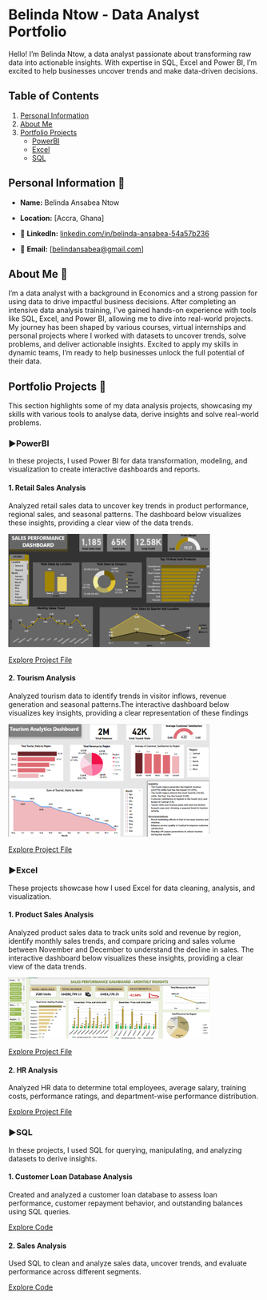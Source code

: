 #  Belinda Ntow - Data Analyst Portfolio
  Hello! I’m Belinda Ntow, a data analyst passionate about transforming raw data into actionable insights. With expertise in SQL, Excel and Power BI, I’m excited to help businesses uncover trends and make data-driven decisions.
  
 ## Table of Contents
 1. [Personal Information](#personal-information)
 2. [About Me](#About-Me)
 3. [Portfolio Projects](#portfolio-projects)
    - [PowerBI](#PowerBI)
    - [Excel](#excel)
    - [SQL](#sql)
      
    
##  Personal Information  🔹

-   **Name:** Belinda Ansabea Ntow 

- **Location:** [Accra, Ghana]  

- 🔗 **LinkedIn:** [linkedin.com/in/belinda-ansabea-54a57b236](#) 
  
- 📧 **Email:** [belindansabea@gmail.com]




##  About Me 🔹

I’m a data analyst with a background in Economics and a strong passion for using data to drive impactful business decisions. After completing an intensive data analysis training, I've gained hands-on experience with tools like SQL, Excel, and Power BI, allowing me to dive into real-world projects. My journey has been shaped by various courses, virtual internships and personal projects where I worked with datasets to uncover trends, solve problems, and deliver actionable insights. Excited to apply my skills in dynamic teams, I’m ready to help businesses unlock the full potential of their data.




## Portfolio  Projects 🔹 

This section highlights some of my data analysis projects, showcasing my skills with various tools to analyse data, derive insights and solve real-world problems.

### ►**PowerBI**

In these projects, I used Power BI for data transformation, modeling, and visualization to create interactive dashboards and reports.
  
#### 1. Retail Sales Analysis
Analyzed retail sales data to uncover key trends in product performance, regional sales, and seasonal patterns. The dashboard below visualizes these insights, providing a clear view of the data trends.

<img src="Projects_Files/Retail_Sales_Dashboard_Image.png" style="width: 80%; height: auto;">


[Explore Project File](Projects_Files/Retail%20Sales%20Analysis.pbix)



#### 2. Tourism Analysis
Analyzed tourism data to identify trends in visitor inflows, revenue generation and seasonal patterns.The interactive dashboard below visualizes key insights, providing a clear representation of these findings


<img src="Projects_Files/Tourism_Analytics Dashboard_Image.png" style="width: 80%; height: auto;">



[Explore Project File](Projects_Files/Tourism%20Analysis.pbix)

### ►**Excel**
These projects showcase how I used Excel for data cleaning, analysis, and visualization.

#### 1. Product Sales Analysis  
 Analyzed product sales data to track units sold and revenue by region, identify monthly sales trends, and compare pricing and sales volume between November and December to understand the decline in sales. The interactive dashboard below visualizes these insights, providing a clear view of the data trends.

<img src="Projects_Files/Product_Sales_Performance_Image.png" style="width: 80%; height: auto;">

[Explore Project File](Projects_Files/Product%20Sales%20Analysis.xlsx)


 #### 2. HR Analysis
 Analyzed HR data to determine total employees, average salary, training costs, performance ratings, and department-wise performance distribution. 
 


[Explore Project File](Projects_Files/HR%20Workforce%20Performance%20Analysis.xlsx)

### ►**SQL**
In these projects, I used SQL for querying, manipulating, and analyzing datasets to derive insights.
  
#### 1.  Customer Loan Database Analysis
Created and analyzed a customer loan database to assess loan performance, customer repayment behavior, and outstanding balances using SQL queries.

[Explore Code](Projects_Files/Customer%20Loan%20Database.sql)

#### 2. Sales Analysis
Used SQL to clean and analyze sales data, uncover trends, and evaluate performance across different segments.

[Explore Code](Projects_Files/Salesr%20Analysis.sql)











 
